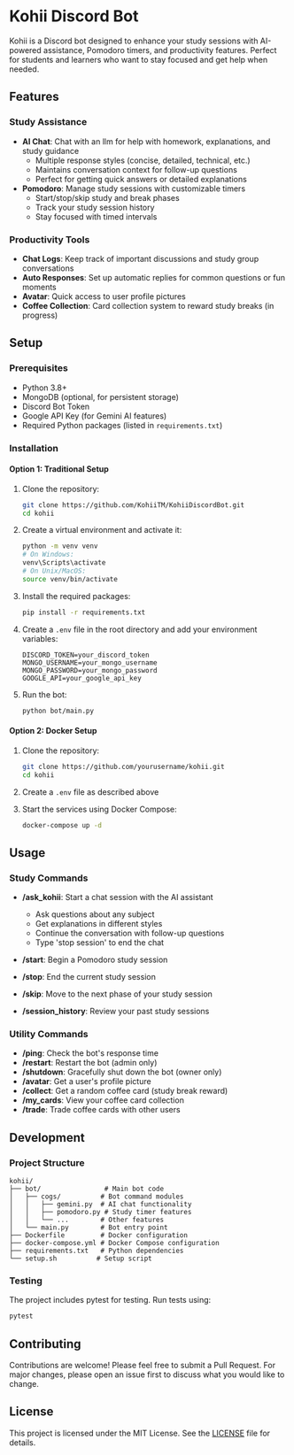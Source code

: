 # Kohii Discord Bot

Kohii is a Discord bot designed to enhance your study sessions with AI-powered assistance, Pomodoro timers, and productivity features. Perfect for students and learners who want to stay focused and get help when needed.

## Features

### Study Assistance

- **AI Chat**: Chat with an llm for help with homework, explanations, and study guidance
  - Multiple response styles (concise, detailed, technical, etc.)
  - Maintains conversation context for follow-up questions
  - Perfect for getting quick answers or detailed explanations
- **Pomodoro**: Manage study sessions with customizable timers
  - Start/stop/skip study and break phases
  - Track your study session history
  - Stay focused with timed intervals

### Productivity Tools

- **Chat Logs**: Keep track of important discussions and study group conversations
- **Auto Responses**: Set up automatic replies for common questions or fun moments
- **Avatar**: Quick access to user profile pictures
- **Coffee Collection**: Card collection system to reward study breaks (in progress)

## Setup

### Prerequisites

- Python 3.8+
- MongoDB (optional, for persistent storage)
- Discord Bot Token
- Google API Key (for Gemini AI features)
- Required Python packages (listed in `requirements.txt`)

### Installation

#### Option 1: Traditional Setup

1. Clone the repository:

   ```sh
   git clone https://github.com/KohiiTM/KohiiDiscordBot.git
   cd kohii
   ```

2. Create a virtual environment and activate it:

   ```sh
   python -m venv venv
   # On Windows:
   venv\Scripts\activate
   # On Unix/MacOS:
   source venv/bin/activate
   ```

3. Install the required packages:

   ```sh
   pip install -r requirements.txt
   ```

4. Create a `.env` file in the root directory and add your environment variables:

   ```env
   DISCORD_TOKEN=your_discord_token
   MONGO_USERNAME=your_mongo_username
   MONGO_PASSWORD=your_mongo_password
   GOOGLE_API=your_google_api_key
   ```

5. Run the bot:
   ```sh
   python bot/main.py
   ```

#### Option 2: Docker Setup

1. Clone the repository:

   ```sh
   git clone https://github.com/yourusername/kohii.git
   cd kohii
   ```

2. Create a `.env` file as described above

3. Start the services using Docker Compose:
   ```sh
   docker-compose up -d
   ```

## Usage

### Study Commands

- **/ask_kohii**: Start a chat session with the AI assistant

  - Ask questions about any subject
  - Get explanations in different styles
  - Continue the conversation with follow-up questions
  - Type 'stop session' to end the chat

- **/start**: Begin a Pomodoro study session
- **/stop**: End the current study session
- **/skip**: Move to the next phase of your study session
- **/session_history**: Review your past study sessions

### Utility Commands

- **/ping**: Check the bot's response time
- **/restart**: Restart the bot (admin only)
- **/shutdown**: Gracefully shut down the bot (owner only)
- **/avatar**: Get a user's profile picture
- **/collect**: Get a random coffee card (study break reward)
- **/my_cards**: View your coffee card collection
- **/trade**: Trade coffee cards with other users

## Development

### Project Structure

```
kohii/
├── bot/                # Main bot code
│   ├── cogs/          # Bot command modules
│   │   ├── gemini.py  # AI chat functionality
│   │   ├── pomodoro.py # Study timer features
│   │   └── ...        # Other features
│   └── main.py        # Bot entry point
├── Dockerfile         # Docker configuration
├── docker-compose.yml # Docker Compose configuration
├── requirements.txt   # Python dependencies
└── setup.sh          # Setup script
```

### Testing

The project includes pytest for testing. Run tests using:

```sh
pytest
```

## Contributing

Contributions are welcome! Please feel free to submit a Pull Request. For major changes, please open an issue first to discuss what you would like to change.

## License

This project is licensed under the MIT License. See the [LICENSE](LICENSE) file for details.
